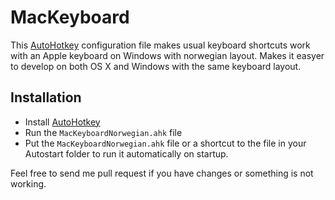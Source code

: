 MacKeyboard
===========


This [AutoHotkey](http://www.autohotkey.com/) configuration file makes usual keyboard shortcuts work with an Apple keyboard on Windows with norwegian layout. Makes it easyer to develop on both OS X and Windows with the same keyboard layout. 

Installation
------------

- Install [AutoHotkey](http://www.autohotkey.com/) 
- Run the `MacKeyboardNorwegian.ahk` file
- Put the `MacKeyboardNorwegian.ahk` file or a shortcut to the file in your Autostart folder to run it automatically on startup.

Feel free to send me pull request if you have changes or something is not working.
